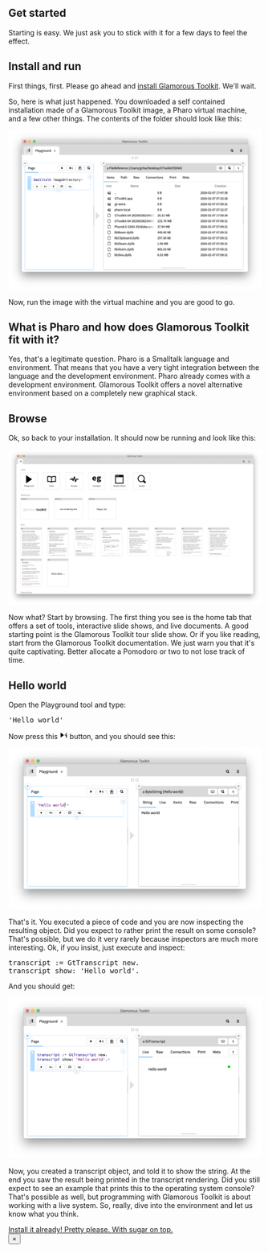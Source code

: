 <!-- ---
layout: submenu
title: Getting started
permalink: /doc/
order: 2
submenuitems:
  - title: Get started
    permalink: /doc/start/
--- -->

<section id="components">
  <div class="container">
    <div class="row">
      <div class="col-lg-8 offset-lg-2">
        <div class="jumbotron">
          <h1>Get started</h1>
          <p class="lead">Starting is easy. We just ask you to stick with it for a few days to feel the effect.</p>
        </div>
      </div>
    </div>
    <div class="row">
      <div class="col-lg-8 offset-lg-2">
        <h2>Install and run</h2>
        <p>
          First things, first. Please go ahead and <a href="/install" class="btn btn-lg btn-default">install Glamorous Toolkit</a>. We'll wait.
        </p>
        <p>
          So, here is what just happened. You downloaded a self contained installation made of a Glamorous Toolkit image, a Pharo virtual machine, and a few other things. The contents of the folder should look like this:
        </p>
        <p>
          <img src="/assets/pictures/gtr-distribution-contents.png"/>
        </p>
        <p>
          Now, run the image with the virtual machine and you are good to go.
        </p>
        <h2>What is Pharo and how does Glamorous Toolkit fit with it?</h2>
        <p>
          Yes, that's a legitimate question. Pharo is a Smalltalk language and environment. That means that you have a very tight integration between the language and the development environment. Pharo already comes with a development environment. Glamorous Toolkit offers a novel alternative environment based on a completely new graphical stack.
        </p>
        <h2>Browse</h2>
        <p>
          Ok, so back to your installation. It should now be running and look like this:
        </p>
        <p>
          <img src="/assets/pictures/gtr-home.png"/>
        </p>
        <p>
          Now what? Start by browsing. The first thing you see is the home tab that offers a set of tools, interactive slide shows, and live documents. A good starting point is the Glamorous Toolkit tour slide show. Or if you like reading, start from the Glamorous Toolkit documentation. We just warn you that it's quite captivating. Better allocate a Pomodoro or two to not lose track of time.
        </p>
        <h2>Hello world</h2>
        <p>
          Open the Playground tool and type:
        </p>
        <pre>'Hello world'</pre>
        <p>
          Now press this <img src="/assets/pictures/gt-playinspect.png"/> button, and you should see this:
        </p>
        <p>
          <img src="/assets/pictures/gtr-hello-world-inspector.png"/>
        </p>
        <p>
          That's it. You executed a piece of code and you are now inspecting the resulting object. Did you expect to rather print the result on some console?  That's possible, but we do it very rarely because inspectors are much more interesting. Ok, if you insist, just execute and inspect:
        </p>
        <pre>transcript := GtTranscript new.
transcript show: 'Hello world'.</pre>
        <p>
          And you should get:
        </p>
        <p>
          <img src="/assets/pictures/gtr-hello-world-transcript.png"/>
        </p>
        <p>
          Now, you created a transcript object, and told it to show the string. At the end you saw the result being printed in the transcript rendering. Did you still expect to see an example that prints this to the operating system console? That's possible as well, but programming with Glamorous Toolkit is about working with a live system. So, really, dive into the environment and let us know what you think.
        </p>
      </div>
    </div>
    <div class="row vspace">
      <div class="col-lg-6  offset-lg-3">
          <a href="/install" class="download-all-button btn btn-block btn-lg btn-margin btn-default">
            Install it already! Pretty please. With sugar on top.
          </a>
      </div>
    </div>
  </div>

  <div class="modal fade" id="expandedModal" tabindex="-1" role="dialog" aria-labelledby="galleryModalCenterTitle" aria-hidden="true">
    <div class="modal-dialog modal-dialog-centered modal-lg" role="document">
      <div class="modal-content">
        <div class="modal-header">
          <button type="button" class="close" data-dismiss="modal" aria-label="Close">
          <span aria-hidden="true">&times;</span>
          </button>
        </div>
        <div class="modal-body">
        </div>
        <div class="modal-footer">
          <div class="caption">
            <p></p>
          </div>
        </div>
      </div>
    </div>
  </div>

</section>
